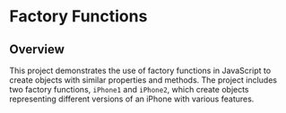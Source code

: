 # Factory Functions

## Overview

This project demonstrates the use of factory functions in JavaScript to create objects with similar properties and methods. The project includes two factory functions, `iPhone1` and `iPhone2`, which create objects representing different versions of an iPhone with various features.
